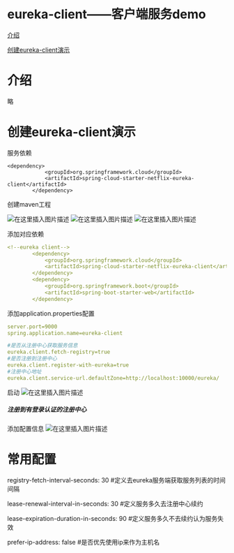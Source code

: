 # eureka-client——客户端服务demo 

[介绍](#介绍)

[创建eureka-client演示](#创建eureka-client演示)

# 介绍
略

# 创建eureka-client演示

服务依赖

```$xslt
<dependency>
            <groupId>org.springframework.cloud</groupId>
            <artifactId>spring-cloud-starter-netflix-eureka-client</artifactId>
        </dependency>
```

创建maven工程

![在这里插入图片描述](https://img-blog.csdnimg.cn/20200712194610343.png?x-oss-process=image/watermark,type_ZmFuZ3poZW5naGVpdGk,shadow_10,text_aHR0cHM6Ly9ibG9nLmNzZG4ubmV0L3dlaXhpbl80NTUyODk4Nw==,size_16,color_FFFFFF,t_70)
![在这里插入图片描述](https://img-blog.csdnimg.cn/20200712194621396.png?x-oss-process=image/watermark,type_ZmFuZ3poZW5naGVpdGk,shadow_10,text_aHR0cHM6Ly9ibG9nLmNzZG4ubmV0L3dlaXhpbl80NTUyODk4Nw==,size_16,color_FFFFFF,t_70)
![在这里插入图片描述](https://img-blog.csdnimg.cn/20200712194631536.png?x-oss-process=image/watermark,type_ZmFuZ3poZW5naGVpdGk,shadow_10,text_aHR0cHM6Ly9ibG9nLmNzZG4ubmV0L3dlaXhpbl80NTUyODk4Nw==,size_16,color_FFFFFF,t_70)

添加对应依赖

```yaml
<!--eureka client-->
        <dependency>
            <groupId>org.springframework.cloud</groupId>
            <artifactId>spring-cloud-starter-netflix-eureka-client</artifactId>
        </dependency>
        <dependency>
            <groupId>org.springframework.boot</groupId>
            <artifactId>spring-boot-starter-web</artifactId>
        </dependency>
```
添加application.properties配置

```yaml
server.port=9000
spring.application.name=eureka-client

#是否从注册中心获取服务信息
eureka.client.fetch-registry=true
#是否注册到注册中心
eureka.client.register-with-eureka=true
#注册中心地址
eureka.client.service-url.defaultZone=http://localhost:10000/eureka/
```

启动
![在这里插入图片描述](https://img-blog.csdnimg.cn/20200712194937997.png?x-oss-process=image/watermark,type_ZmFuZ3poZW5naGVpdGk,shadow_10,text_aHR0cHM6Ly9ibG9nLmNzZG4ubmV0L3dlaXhpbl80NTUyODk4Nw==,size_16,color_FFFFFF,t_70)

##### 注册到有登录认证的注册中心
 
添加配置信息
![在这里插入图片描述](https://img-blog.csdnimg.cn/20200713161230394.png?x-oss-process=image/watermark,type_ZmFuZ3poZW5naGVpdGk,shadow_10,text_aHR0cHM6Ly9ibG9nLmNzZG4ubmV0L3dlaXhpbl80NTUyODk4Nw==,size_16,color_FFFFFF,t_70)

 # 常用配置
registry-fetch-interval-seconds: 30 #定义去eureka服务端获取服务列表的时间间隔

lease-renewal-interval-in-seconds: 30 #定义服务多久去注册中心续约

lease-expiration-duration-in-seconds: 90 #定义服务多久不去续约认为服务失效

prefer-ip-address: false #是否优先使用ip来作为主机名
